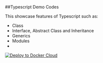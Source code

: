 ##Typescript Demo Codes

This showcase features of Typescript such as:
+ Class
+ Interface, Abstract Class and Inheritance
+ Generics
+ Modules
+


[![Deploy to Docker Cloud](https://files.cloud.docker.com/images/deploy-to-dockercloud.svg)](https://cloud.docker.com/stack/deploy/) 